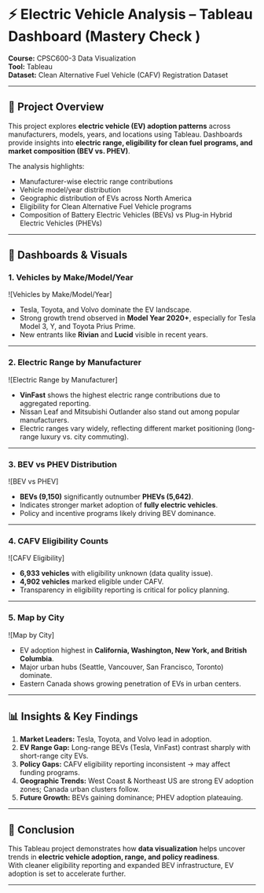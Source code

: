 # ⚡ Electric Vehicle Analysis – Tableau Dashboard (Mastery Check )  

**Course:** CPSC600-3 Data Visualization  
**Tool:** Tableau  
**Dataset:** Clean Alternative Fuel Vehicle (CAFV) Registration Dataset  

---

## 📌 Project Overview  
This project explores **electric vehicle (EV) adoption patterns** across manufacturers, models, years, and locations using Tableau. Dashboards provide insights into **electric range, eligibility for clean fuel programs, and market composition (BEV vs. PHEV)**.  

The analysis highlights:  
- Manufacturer-wise electric range contributions  
- Vehicle model/year distribution  
- Geographic distribution of EVs across North America  
- Eligibility for Clean Alternative Fuel Vehicle programs  
- Composition of Battery Electric Vehicles (BEVs) vs Plug-in Hybrid Electric Vehicles (PHEVs)  

---

## 🔎 Dashboards & Visuals  

### 1. Vehicles by Make/Model/Year  
![Vehicles by Make/Model/Year] 
- Tesla, Toyota, and Volvo dominate the EV landscape.  
- Strong growth trend observed in **Model Year 2020+**, especially for Tesla Model 3, Y, and Toyota Prius Prime.  
- New entrants like **Rivian** and **Lucid** visible in recent years.  

---

### 2. Electric Range by Manufacturer  
![Electric Range by Manufacturer] 
- **VinFast** shows the highest electric range contributions due to aggregated reporting.  
- Nissan Leaf and Mitsubishi Outlander also stand out among popular manufacturers.  
- Electric ranges vary widely, reflecting different market positioning (long-range luxury vs. city commuting).  

---

### 3. BEV vs PHEV Distribution  
![BEV vs PHEV]
- **BEVs (9,150)** significantly outnumber **PHEVs (5,642)**.  
- Indicates stronger market adoption of **fully electric vehicles**.  
- Policy and incentive programs likely driving BEV dominance.  

---

### 4. CAFV Eligibility Counts  
![CAFV Eligibility]
- **6,933 vehicles** with eligibility unknown (data quality issue).  
- **4,902 vehicles** marked eligible under CAFV.  
- Transparency in eligibility reporting is critical for policy planning.  

---

### 5. Map by City  
![Map by City] 
- EV adoption highest in **California, Washington, New York, and British Columbia**.  
- Major urban hubs (Seattle, Vancouver, San Francisco, Toronto) dominate.  
- Eastern Canada shows growing penetration of EVs in urban centers.  

---

## 📊 Insights & Key Findings  
1. **Market Leaders:** Tesla, Toyota, and Volvo lead in adoption.  
2. **EV Range Gap:** Long-range BEVs (Tesla, VinFast) contrast sharply with short-range city EVs.  
3. **Policy Gaps:** CAFV eligibility reporting inconsistent → may affect funding programs.  
4. **Geographic Trends:** West Coast & Northeast US are strong EV adoption zones; Canada urban clusters follow.  
5. **Future Growth:** BEVs gaining dominance; PHEV adoption plateauing.  

---

## 📌 Conclusion  
This Tableau project demonstrates how **data visualization** helps uncover trends in **electric vehicle adoption, range, and policy readiness**.  
With cleaner eligibility reporting and expanded BEV infrastructure, EV adoption is set to accelerate further.  

---

